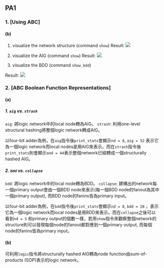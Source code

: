 ## PA1

### 1. [Using ABC]

#### (b)

1. visualize the network structure (command `show`) 
Result:
![](https://i.imgur.com/IarZHUV.png)

2. visualize the AIG (command `show`)
Result:
![](https://i.imgur.com/09OYkYv.png)


3. visualize the BDD (command `show_bdd`)

Result:
![](https://i.imgur.com/ckfzlDS.png)


### 2. [ABC Boolean Function Representations]

#### (a)

##### 1. `aig` vs. `strash`

`aig`: 將logic network中的local node轉為AIG。
`strash`: 利用one-level structural hashing將整個logic network轉成AIG。

以four-bit adder為例，在`aig`指令後`print_stats`會顯示`nd = 8`, `aig = 52` 表示它為一個logic network而local nodes是用AIG來表示。而在`strash`指令後`print_stats`則會顯示`and = 44`表示整個network已經轉成一個structurally hashed AIG。

##### 2. `bdd` vs. `collapse`


`bdd`: 將logic network中的local node轉為BDD。
`collapse`: 建構出的network每一個primary output會由一個BDD node來表示(每一個BDD node的fanout為其中一個primary output), 而BDD node的fanins皆為primary input。

以four-bit adder為例，在`bdd`指令後`print_stats`會顯示`nd = 8`, `bdd = 28` ，表示它為一個logic network而local nodes是用BDD來表示。而在`collapse`之後可以看到`nd = 5` 和primary output的個數一樣，若用`show`指令來觀察整個network的structure則可以發現每個node的fanout都對應到一個primary output, 而每個node的fanins皆為primary input。


#### (b)

可利用`logic`指令將structurally hashed AIG轉為node function由sum-of-products (SOP)表示的logic network。
